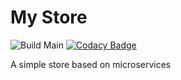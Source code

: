 # My Store

![Build Main](https://github.com/guimrz/my-store/workflows/Build/badge.svg?branch=main) [![Codacy Badge](https://api.codacy.com/project/badge/Grade/49878b337fde46839c5f08051c2ba098)](https://app.codacy.com/gh/guimrz/my-store?utm_source=github.com&utm_medium=referral&utm_content=guimrz/my-store&utm_campaign=Badge_Grade_Dashboard)

A simple store based on microservices